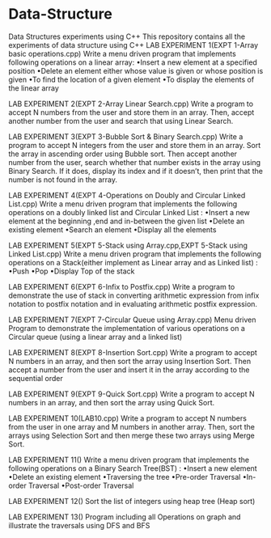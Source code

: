 # Data-Structure
Data Structures experiments using C++
This repository contains all the experiments of data structure using C++ 
LAB EXPERIMENT 1(EXPT 1-Array basic operations.cpp) 
Write a menu driven program that implements following operations on a linear array:
•Insert a new element at a specified position 
•Delete an element either whose value is given or whose position is given 
•To find the location of a given element 
•To display the elements of the linear array

LAB EXPERIMENT 2(EXPT 2-Array Linear Search.cpp)
Write a program to accept N numbers from the user and store them in an array. Then, accept another number from the user and search that using Linear Search.

LAB EXPERIMENT 3(EXPT 3-Bubble Sort & Binary Search.cpp) 
Write a program to accept N integers from the user and store them in an array. Sort the array in ascending order using Bubble sort. Then accept another number from the user, search whether that number exists in the array using Binary Search. If it does, display its index and if it doesn’t, then print that the number is not found in the array.

LAB EXPERIMENT 4(EXPT 4-Operations on Doubly and Circular Linked List.cpp) 
Write a menu driven program that implements the following operations on a doubly linked list and Circular Linked List : 
•Insert a new element at the beginning ,end and in-between the given list 
•Delete an existing element 
•Search an element 
•Display all the elements

LAB EXPERIMENT 5(EXPT 5-Stack using Array.cpp,EXPT 5-Stack using Linked List.cpp)
 Write a menu driven program that implements the following operations on a
Stack(either implement as Linear array and as Linked list) : 
•Push 
•Pop
•Display Top of the stack

LAB EXPERIMENT 6(EXPT 6-Infix to Postfix.cpp)
 Write a program to demonstrate the use of stack in converting arithmetic expression from infix notation to postfix notation and in evaluating arithmetic postfix expression.

LAB EXPERIMENT 7(EXPT 7-Circular Queue using Array.cpp) 
Menu driven Program to demonstrate the implementation of various operations on a Circular queue (using a linear array and a linked list)

LAB EXPERIMENT 8(EXPT 8-Insertion Sort.cpp)
Write a program to accept N numbers in an array, and then sort the array using Insertion Sort. Then accept a number from the user and insert it in the array according to the sequential order

LAB EXPERIMENT 9(EXPT 9-Quick Sort.cpp) 
Write a program to accept N numbers in an array, and then sort the array using Quick Sort.

LAB EXPERIMENT 10(LAB10.cpp)
Write a program to accept N numbers from the user in one array and M numbers in another array. Then, sort the arrays using Selection Sort and then merge these two arrays using Merge Sort.

LAB EXPERIMENT 11()
 Write a menu driven program that implements the following operations on a Binary Search Tree(BST) : 
•Insert a new element 
•Delete an existing element 
•Traversing the tree 
•Pre-order Traversal 
•In-order Traversal 
•Post-order Traversal

LAB EXPERIMENT 12() 
Sort the list of integers using heap tree (Heap sort)

LAB EXPERIMENT 13() 
Program including all Operations on graph and illustrate the traversals using DFS and BFS
